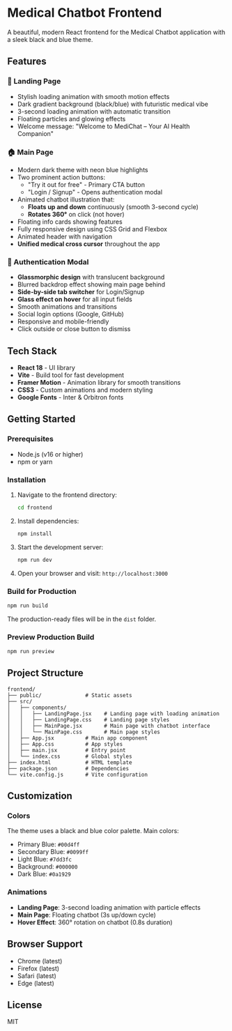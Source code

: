 # Medical Chatbot Frontend

A beautiful, modern React frontend for the Medical Chatbot application with a sleek black and blue theme.

## Features

### 🎨 Landing Page
- Stylish loading animation with smooth motion effects
- Dark gradient background (black/blue) with futuristic medical vibe
- 3-second loading animation with automatic transition
- Floating particles and glowing effects
- Welcome message: "Welcome to MediChat – Your AI Health Companion"

### 🏠 Main Page
- Modern dark theme with neon blue highlights
- Two prominent action buttons:
  - "Try it out for free" - Primary CTA button
  - "Login / Signup" - Opens authentication modal
- Animated chatbot illustration that:
  - **Floats up and down** continuously (smooth 3-second cycle)
  - **Rotates 360°** on click (not hover)
- Floating info cards showing features
- Fully responsive design using CSS Grid and Flexbox
- Animated header with navigation
- **Unified medical cross cursor** throughout the app

### 🔐 Authentication Modal
- **Glassmorphic design** with translucent background
- Blurred backdrop effect showing main page behind
- **Side-by-side tab switcher** for Login/Signup
- **Glass effect on hover** for all input fields
- Smooth animations and transitions
- Social login options (Google, GitHub)
- Responsive and mobile-friendly
- Click outside or close button to dismiss

## Tech Stack

- **React 18** - UI library
- **Vite** - Build tool for fast development
- **Framer Motion** - Animation library for smooth transitions
- **CSS3** - Custom animations and modern styling
- **Google Fonts** - Inter & Orbitron fonts

## Getting Started

### Prerequisites

- Node.js (v16 or higher)
- npm or yarn

### Installation

1. Navigate to the frontend directory:
   ```bash
   cd frontend
   ```

2. Install dependencies:
   ```bash
   npm install
   ```

3. Start the development server:
   ```bash
   npm run dev
   ```

4. Open your browser and visit: `http://localhost:3000`

### Build for Production

```bash
npm run build
```

The production-ready files will be in the `dist` folder.

### Preview Production Build

```bash
npm run preview
```

## Project Structure

```
frontend/
├── public/              # Static assets
├── src/
│   ├── components/
│   │   ├── LandingPage.jsx    # Landing page with loading animation
│   │   ├── LandingPage.css    # Landing page styles
│   │   ├── MainPage.jsx       # Main page with chatbot interface
│   │   └── MainPage.css       # Main page styles
│   ├── App.jsx          # Main app component
│   ├── App.css          # App styles
│   ├── main.jsx         # Entry point
│   └── index.css        # Global styles
├── index.html           # HTML template
├── package.json         # Dependencies
└── vite.config.js       # Vite configuration
```

## Customization

### Colors
The theme uses a black and blue color palette. Main colors:
- Primary Blue: `#00d4ff`
- Secondary Blue: `#0099ff`
- Light Blue: `#7dd3fc`
- Background: `#000000`
- Dark Blue: `#0a1929`

### Animations
- **Landing Page**: 3-second loading animation with particle effects
- **Main Page**: Floating chatbot (3s up/down cycle)
- **Hover Effect**: 360° rotation on chatbot (0.8s duration)

## Browser Support

- Chrome (latest)
- Firefox (latest)
- Safari (latest)
- Edge (latest)

## License

MIT
